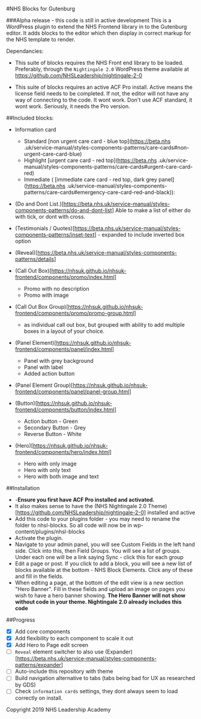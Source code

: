 #NHS Blocks for Gutenburg

###Alpha release - this code is still in active development
This is a WordPress plugin to extend the NHS Frontend library in to the Gutenburg editor. It adds blocks to the 
editor which then display in correct markup for the NHS template to render.

Dependancies: 
 - This suite of blocks requires the NHS Front end library to be loaded. Preferably, through the 
`Nightingale 2.0` WordPress theme available at https://github.com/NHSLeadership/nightingale-2-0

- This suite of blocks requires an active ACF Pro install. Active means the license field needs to be completed. If 
not, the editor will not have any way of connecting to the code. It wont work. Don't use ACF standard, it wont work. 
Seriously, it needs the Pro version.

##Included blocks:
 - Information card
   - Standard [non urgent care card - blue top](https://beta.nhs
   .uk/service-manual/styles-components-patterns/care-cards#non-urgent-care-card-blue)
   - Highlight [urgent care card - red top](https://beta.nhs
   .uk/service-manual/styles-components-patterns/care-cards#urgent-care-card-red)
   - Immediate ( [immediate care card - red top, dark grey panel](https://beta.nhs
                                                                    .uk/service-manual/styles-components-patterns/care-cards#emergency-care-card-red-and-black)):  

 - (Do and Dont List.)[https://beta.nhs.uk/service-manual/styles-components-patterns/do-and-dont-list] Able to make a list of either do with tick, or dont with cross.
 - (Testimonials / Quotes)[https://beta.nhs.uk/service-manual/styles-components-patterns/inset-text] - expanded to 
 include inverted box option
 - (Reveal)[https://beta.nhs.uk/service-manual/styles-components-patterns/details]
 - (Call Out Box)[https://nhsuk.github.io/nhsuk-frontend/components/promo/index.html]
   - Promo with no description
   - Promo with image
 - (Call Out Box Group)[https://nhsuk.github.io/nhsuk-frontend/components/promo/promo-group.html]
   - as individual call out box, but grouped with ability to add multiple boxes in a layout of your choice.
 - (Panel Element)[https://nhsuk.github.io/nhsuk-frontend/components/panel/index.html]
   - Panel with grey background
   - Panel with label
   - Added action button
 - (Panel Element Group)[https://nhsuk.github.io/nhsuk-frontend/components/panel/panel-group.html]
 - (Button)[https://nhsuk.github.io/nhsuk-frontend/components/button/index.html] 
   - Action button - Green
   - Secondary Button - Grey
   - Reverse Button - White
 - (Hero)[https://nhsuk.github.io/nhsuk-frontend/components/hero/index.html]
   - Hero with only image
   - Hero with only text
   - Hero with both image and text
   
 ##Installation
 
 - -**Ensure you first have ACF Pro installed and activated.**
 - It also makes sense to have the (NHS Nightingale 2.0 Theme)[https://github.com/NHSLeadership/nightingale-2-0] 
  installed and active
 - Add this code to your plugins folder - you may need to rename the folder to nhsl-blocks. So all code will now be in 
 wp-content/plugins/nhsl-blocks
 - Activate the plugin.
 - Navigate to your admin panel, you will see Custom Fields in the left hand side. Click into this, then Field Groups. 
 You will see a list of groups. Under each one will be a link saying Sync - click this for each group
 - Edit a page or post. If you click to add a block, you will see a new list of blocks available at the bottom - NHS 
 Block Elements. Click any of these and fill in the fields.
 - When editing a page, at the bottom of the edit view is a new section "Hero Banner". Fill in these fields and 
 upload an image on pages you wish to have a hero banner showing. **The Hero Banner will not show without code in 
 your theme. Nightingale 2.0 already includes this code**
 
 ##Progress
  - [x] Add core components
  - [x] Add flexibility to each component to scale it out
  - [x] Add Hero to Page edit screen
  - [ ] `Reveal` element switcher to also use (Expander)[https://beta.nhs.uk/service-manual/styles-components-patterns/expander]
  - [ ] Auto-include this repository with theme
  - [ ] Build navigation alternative to tabs (tabs being bad for UX as researched by GDS)
  - [ ] Check `information cards` settings, they dont always seem to load correctly on install.
 
Copyright 2019 NHS Leadership Academy
